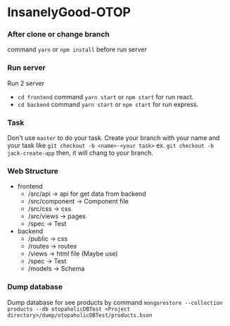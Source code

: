 # InsanelyGood-OTOP

### After clone or change branch
command `yarn` or `npm install` before run server

### Run server
Run 2 server
- `cd frontend` command `yarn start` or `npm start` for run react.
- `cd backend` command `yarn start` or `npm start` for run express.

### Task
Don't use `master` to do your task. Create your branch with your name and your task like `git checkout -b <name>-<your task>` ex. `git checkout -b jack-create-app` then, it will chang to your branch.

### Web Structure
- frontend
    - /src/api -> api for get data from backend
    - /src/component -> Component file
    - /src/css -> css
    - /src/views -> pages 
    - /spec -> Test
- backend
    - /public -> css
    - /routes -> routes
    - /views -> html file (Maybe use)
    - /spec -> Test
    - /models -> Schema

### Dump database
Dump database for see products by command `mongorestore --collection products --db otopaholicDBTest <Project directory>/dump/otopaholicDBTest/products.bson`
